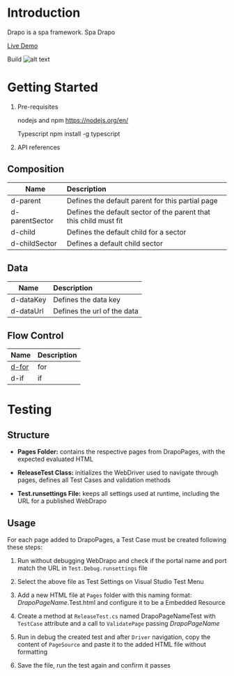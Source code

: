 # Introduction 
Drapo is a spa framework. Spa Drapo

[Live Demo](http://drapo.azurewebsites.net/)

Build ![alt text](https://powerplanning.visualstudio.com/_apis/public/build/definitions/9a8d97bc-da81-44f5-9988-e2a03c19cdcf/2/badge "build badge")

# Getting Started
1.	Pre-requisites

    nodejs and npm
    https://nodejs.org/en/

    Typescript
    npm install -g typescript

2.	API references

## Composition 

| Name | Description |
|------|:-------------|
| d-parent | Defines the default parent for this partial page |
| d-parentSector | Defines the default sector of the parent that this child must fit |
| d-child | Defines the default child for a sector |
| d-childSector | Defines a default child sector |

## Data
| Name | Description |
|------|:-------------|
| d-dataKey | Defines the data key |
| d-dataUrl | Defines the url of the data |

## Flow Control

| Name | Description |
|------|:-------------|
| [d-for](doc/dfor.md) | for |
| d-if | if |

# Testing

## Structure

- **Pages Folder:** contains the respective pages from DrapoPages, with the expected evaluated HTML

- **ReleaseTest Class:** initializes the WebDriver used to navigate through pages, defines all Test Cases and validation methods

- **Test.runsettings File:** keeps all settings used at runtime, including the URL for a published WebDrapo

## Usage

For each page added to DrapoPages, a Test Case must be created following these steps:

1. Run without debugging WebDrapo and check if the portal name and port match the URL in `Test.Debug.runsettings` file

2. Select the above file as Test Settings on Visual Studio Test Menu

3. Add a new HTML file at `Pages` folder with this naming format: _DrapoPageName_.Test.html and configure it to be a Embedded Resource

4. Create a method at `ReleaseTest.cs` named DrapoPageNameTest with `TestCase` attribute and a call to `ValidatePage` passing _DrapoPageName_

5. Run in debug the created test and after `Driver` navigation, copy the content of `PageSource` and paste it to the added HTML file without formatting

6. Save the file, run the test again and confirm it passes






